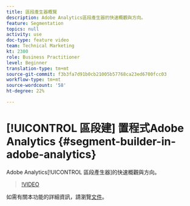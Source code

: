 ```yaml
---
title: 區段產生器概覽
description: Adobe Analytics區段產生器的快速概觀與方向。
feature: Segmentation
topics: null
activity: use
doc-type: feature video
team: Technical Marketing
kt: 2300
role: Business Practitioner
level: Beginner
translation-type: tm+mt
source-git-commit: f3b3fa7d91b0cb21005b57768ca23ed6700fcc03
workflow-type: tm+mt
source-wordcount: '58'
ht-degree: 22%

---
```



# [!UICONTROL 區段建] 置程式Adobe Analytics  {#segment-builder-in-adobe-analytics}

Adobe Analytics[!UICONTROL 區段產生器]的快速概觀與方向。

>[!VIDEO](https://video.tv.adobe.com/v/25404/?quality=12)

如需有關本功能的詳細資訊，請瀏覽[文件](https://marketing.adobe.com/resources/help/en_US/analytics/segment/index.html?f=seg_build_ui)。
